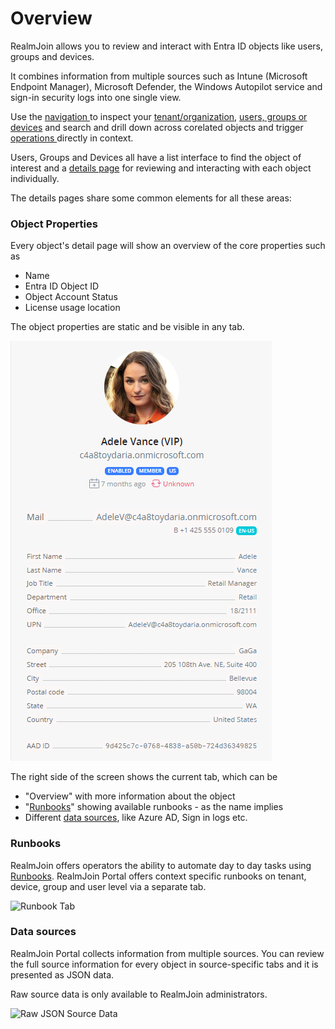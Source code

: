 # Overview

RealmJoin allows you to review and interact with Entra ID objects like users, groups and devices.&#x20;

It combines information from multiple sources such as Intune (Microsoft Endpoint Manager), Microsoft Defender, the Windows Autopilot service and sign-in security logs into one single view.&#x20;

Use the [navigation ](../readme/navigation.md)to inspect your [tenant/organization](organization-details.md), [users, groups or devices](user-list/) and search and drill down across corelated objects and trigger [operations ](../automation/runbooks/)directly in context.

Users, Groups and Devices all have a list interface to find the object of interest and a [details page](user-list/user-details.md) for reviewing and interacting with each object individually.&#x20;

The details pages share some common elements for all these areas:

### **Object Properties**

Every object's detail page will show an overview of the core properties such as

* Name
* Entra ID Object ID
* Object Account Status
* License usage location

The object properties are static and be visible in any tab.

![Core Object Properties](<../.gitbook/assets/image (74).png>)

The right side of the screen shows the current tab, which can be&#x20;

* "Overview" with more information about the object
* "[Runbooks](user-group-device-management.md#runbooks)" showing available runbooks - as the name implies
* Different [data sources](user-group-device-management.md#data-sources), like Azure AD, Sign in logs etc.

### Runbooks

RealmJoin offers operators the ability to automate day to day tasks using [Runbooks](../automation/runbooks/). RealmJoin Portal offers context specific runbooks on tenant, device, group and user level via a separate tab.

![Runbook Tab](<../.gitbook/assets/2022-02-07 Runbooks tab.png>)

### Data sources

RealmJoin Portal collects information from multiple sources. You can review the full source information for every object in source-specific tabs and it is presented as JSON data.

Raw source data is only available to RealmJoin administrators.

![Raw JSON Source Data](<../.gitbook/assets/2022-02-07 json source.png>)



